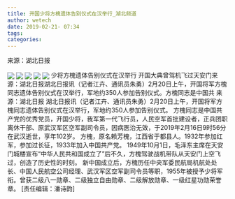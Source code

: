 ```yaml
---
title: 开国少将方槐遗体告别仪式在汉举行_湖北频道
author: wetech
date: 2019-02-21- 07:34
tags: 
categories: 
---
```

来源：湖北日报
<!-- more -->
                
<img align="center" border="0" src="http://p2.ifengimg.com/a/2019_08/59a8b043a525f5a_size59_w640_h480.jpg" />
                
<img align="center" border="0" src="http://p3.ifengimg.com/a/2019_08/8b5810c03bf564e_size38_w640_h480.jpg" />
            
<img align="center" border="0" src="http://p2.ifengimg.com/a/2019_08/0aa6100d9ccf60a_size53_w640_h480.jpg" />
<img align="center" border="0" src="http://p1.ifengimg.com/a/2019_08/a59eb26f194dad1_size82_w600_h800.jpg" />
<img align="center" border="0" src="http://p2.ifengimg.com/a/2016/0810/204c433878d5cf9size1_w16_h16.png" />
少将方槐遗体告别仪式在汉举行 开国大典曾驾机飞过天安门来源：湖北日报湖北日报讯（记者江卉、通讯员朱勇）2月20日上午，开国将军方槐同志遗体告别仪式在汉举行，军地约350人参加告别仪式。方槐同志是中国共
来源：湖北日报
湖北日报讯（记者江卉、通讯员朱勇）2月20日上午，开国将军方槐同志遗体告别仪式在汉举行，军地约350人参加告别仪式。
方槐同志是中国共产党的优秀党员，开国少将，我军第一代飞行员，人民空军首批建设者，正兵团职离休干部、原武汉军区空军副司令员，因病医治无效，于2019年2月16日9时56分在武汉逝世，享年102岁。
方槐，原名赖芳槐，江西省于都县人。1932年参加红军，参加过长征，1933年加入中国共产党。
1949年10月1日，毛泽东主席在天安门城楼宣布“中华人民共和国成立了”后不久，方槐驾驶战机带队从天安门上空飞过，创造了历史性的时刻。
新中国成立后，方槐历任中央军委民航局机航处处长、中国人民航空公司经理、武汉军区空军副司令员等职，1955年被授予少将军衔。曾获二级八一勋章、二级独立自由勋章、二级解放勋章、一级红星功勋荣誉章。
[责任编辑：潘诗韵]
            
